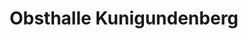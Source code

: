 ---
title: "Obsthalle Kunigundenberg"
url: /sulzbach-rosenberg/obsthalle-kunigundenberg/
shop: Gemüse & Obst
---
